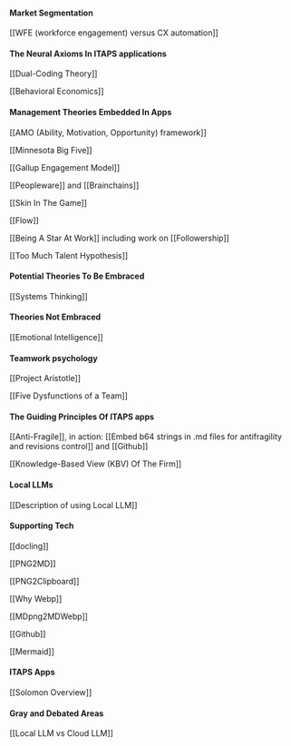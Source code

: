 #### Market Segmentation

[[WFE (workforce engagement) versus CX automation]]

#### The Neural Axioms In ITAPS applications

[[Dual-Coding Theory]]

[[Behavioral Economics]]

#### Management Theories Embedded In Apps

[[AMO (Ability, Motivation, Opportunity) framework]]

[[Minnesota Big Five]]

[[Gallup Engagement Model]]

[[Peopleware]] and [[Brainchains]]

[[Skin In The Game]]

[[Flow]]

[[Being A Star At Work]] including work on [[Followership]]

[[Too Much Talent Hypothesis]]

#### Potential Theories To Be Embraced

[[Systems Thinking]]

#### Theories Not Embraced

[[Emotional Intelligence]]

#### Teamwork psychology

[[Project Aristotle]]

[[Five Dysfunctions of a Team]]

#### The Guiding Principles Of ITAPS apps

 [[Anti-Fragile]], in action: [[Embed b64 strings in .md files for antifragility and revisions control]] and [[Github]]

[[Knowledge-Based View (KBV) Of The Firm]]

#### Local LLMs

[[Description of using Local LLM]]

#### Supporting Tech

[[docling]]

[[PNG2MD]]

[[PNG2Clipboard]]

[[Why Webp]]

[[MDpng2MDWebp]]

[[Github]]

[[Mermaid]]


#### ITAPS Apps

[[Solomon Overview]] 


#### Gray and Debated Areas

[[Local LLM vs Cloud LLM]]




